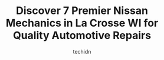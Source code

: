---
layout: ampstory
image: https://images.unsplash.com/photo-1568616389393-4ca37d7e129f?ixlib=rb-4.0.3&ixid=MnwxMjA3fDB8MHxwaG90by1wYWdlfHx8fGVufDB8fHx8&auto=format&fit=crop&w=640&h=853&q=80
author: techidn
featured: false
description: For top-quality automotive repairs and maintenance, visit the 7 best Nissan Mechanic in La Crosse WI, USA. Their reputation for excellence and their dedication to customer satisfaction make 
title: Discover 7 Premier Nissan Mechanics in La Crosse WI for Quality Automotive Repairs
cover:
   title: Discover 7 Premier Nissan Mechanics in La Crosse WI for Quality Automotive Repairs
   subtitle: Rickpate
   background: https://images.unsplash.com/photo-1568616389393-4ca37d7e129f?ixlib=rb-4.0.3&ixid=MnwxMjA3fDB8MHxwaG90by1wYWdlfHx8fGVufDB8fHx8&auto=format&fit=crop&w=640&h=853&q=80

pages: 
 - layout: thirds
   top: <h1>#1 Bobs Auto Service</h1>
   bottom: "<p>Couldnt ask for better service than bobs! When a 9 year old hit my car I was able to get in quickly and have my car checked out, then I got a new car and brought it in</p>"
   background: https://www.knot35.com/toplist/wp-content/uploads/2023/06/best-nissan-mechanic-1-in-la-crosse-wi-1685840246.png
   backgroundblur: true
 - layout: thirds
   top: <h1>#2 Chees Auto Repair LLC</h1>
   bottom: "<p>2966 Airport Rd, La Crosse, WI 54603, United States</p>"
   background: https://www.knot35.com/toplist/wp-content/uploads/2023/06/best-nissan-mechanic-2-in-la-crosse-wi-1685840247.jpeg
   cta:
      link: https://www.knot35.com/toplist/discover-7-premier-nissan-mechanics-in-la-crosse-wi-for-quality-automotive-repairs/
      text: Discover 7 Premier Nissan Mechanics in La Crosse WI for Quality Automotive Repairs
 - layout: thirds
   top: <h1>#3 Goodyear Auto Service</h1>
   bottom: "<p>612 Cass St, La Crosse, WI 54601, United States</p>"
   background: https://www.knot35.com/toplist/wp-content/uploads/2023/06/best-nissan-mechanic-3-in-la-crosse-wi-1685840248.jpeg
   cta:
      link: https://www.knot35.com/toplist/discover-7-premier-nissan-mechanics-in-la-crosse-wi-for-quality-automotive-repairs/
      text: Discover 7 Premier Nissan Mechanics in La Crosse WI for Quality Automotive Repairs
 - layout: thirds
   top: <h1>#4 Matts Auto Repair</h1>
   bottom: "<p>4527 Mormon Coulee Rd, La Crosse, WI 54601, United States</p>"
   background: https://images.unsplash.com/photo-1580610447943-1bfbef5efe07?ixlib=rb-4.0.3&ixid=MnwxMjA3fDB8MHxwaG90by1wYWdlfHx8fGVufDB8fHx8&auto=format&fit=crop&w=640&h=853&q=80
   cta:
      link: https://www.knot35.com/toplist/discover-7-premier-nissan-mechanics-in-la-crosse-wi-for-quality-automotive-repairs/
      text: Discover 7 Premier Nissan Mechanics in La Crosse WI for Quality Automotive Repairs
 - layout: thirds
   top: <h1>#5 Dees Auto Care Specialists</h1>
   bottom: "<p>419 4th St N, La Crosse, WI 54601, United States</p>"
   background: https://images.unsplash.com/photo-1484589065579-248aad0d8b13?ixlib=rb-4.0.3&ixid=MnwxMjA3fDB8MHxwaG90by1wYWdlfHx8fGVufDB8fHx8&auto=format&fit=crop&w=640&h=853&q=80
   cta:
      link: https://www.knot35.com/toplist/discover-7-premier-nissan-mechanics-in-la-crosse-wi-for-quality-automotive-repairs/
      text: Discover 7 Premier Nissan Mechanics in La Crosse WI for Quality Automotive Repairs
 - layout: thirds
   top: <h1>#6 Ardens Used Car Sales & Service</h1>
   bottom: "<p>803 Jackson St, La Crosse, WI 54601, United States</p>"
   background: https://images.unsplash.com/photo-1547366785-564103df7e13?ixlib=rb-4.0.3&ixid=MnwxMjA3fDB8MHxwaG90by1wYWdlfHx8fGVufDB8fHx8&auto=format&fit=crop&w=640&h=853&q=80
   cta:
      link: https://www.knot35.com/toplist/discover-7-premier-nissan-mechanics-in-la-crosse-wi-for-quality-automotive-repairs/
      text: Discover 7 Premier Nissan Mechanics in La Crosse WI for Quality Automotive Repairs
 - layout: thirds
   top: <h1>#7 Bions Full Service Auto Care</h1>
   bottom: "<p>1823 Jackson St, La Crosse, WI 54601, United States</p>"
   background: https://images.unsplash.com/photo-1534312527009-56c7016453e6?ixlib=rb-4.0.3&ixid=MnwxMjA3fDB8MHxwaG90by1wYWdlfHx8fGVufDB8fHx8&auto=format&fit=crop&w=640&h=853&q=80
   cta:
      link: https://www.knot35.com/toplist/discover-7-premier-nissan-mechanics-in-la-crosse-wi-for-quality-automotive-repairs/
      text: Discover 7 Premier Nissan Mechanics in La Crosse WI for Quality Automotive Repairs
 - layout: thirds
   middle: Continue reading...
   background: https://images.unsplash.com/photo-1595364397663-fca4f075d796?ixlib=rb-4.0.3&ixid=MnwxMjA3fDB8MHxwaG90by1wYWdlfHx8fGVufDB8fHx8&auto=format&fit=crop&w=640&h=853&q=80
   cta:
      link: https://www.knot35.com/toplist/discover-7-premier-nissan-mechanics-in-la-crosse-wi-for-quality-automotive-repairs/
      text: Discover 7 Premier Nissan Mechanics in La Crosse WI for Quality Automotive Repairs
      
---